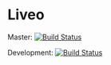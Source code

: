 # Liveo

Master:
[![Build Status](https://travis-ci.com/capybaracreations/Liveo.svg?token=dD9R8FpPsWpAKBjzhbUy&branch=master)](https://travis-ci.com/capybaracreations/Liveo)

Development:
[![Build Status](https://travis-ci.com/capybaracreations/Liveo.svg?token=dD9R8FpPsWpAKBjzhbUy&branch=development)](https://travis-ci.com/capybaracreations/Liveo)
